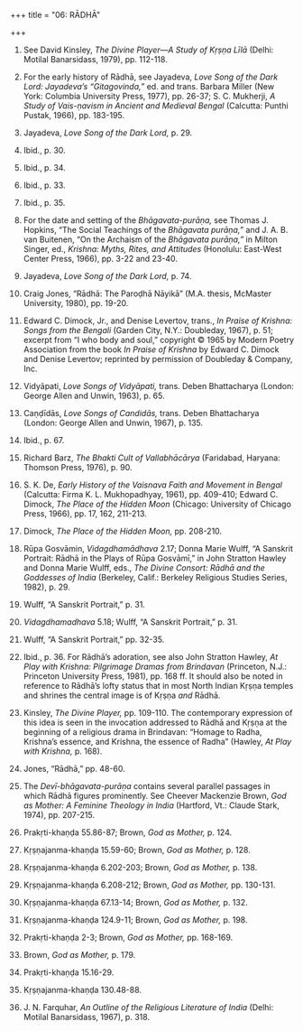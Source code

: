 +++
title = "06: RĀDHĀ"

+++

1. See David Kinsley, *The Divine Player*—*A Study of Kṛṣṇa Līlā* \(Delhi: Motilal Banarsidass, 1979\), pp. 112-118.

2. For the early history of Rādhā, see Jayadeva, *Love Song of the Dark Lord: Jayadeva’s “Gitagovinda,”* ed. and trans. Barbara Miller \(New York: Columbia University Press, 1977\), pp. 26-37; S. C. Mukherji, *A Study of Vais-ṇavism in Ancient and Medieval Bengal* \(Calcutta: Punthi Pustak, 1966\), pp. 183-195.

3. Jayadeva, *Love Song of the Dark Lord,* p. 29.

4. Ibid., p. 30.

5. Ibid., p. 34.

6. Ibid., p. 33.

7. Ibid., p. 35.

8. For the date and setting of the *Bhāgavata-purāṇa,* see Thomas J. Hopkins, “The Social Teachings of the *Bhāgavata purāṇa,”* and J. A. B. van Buitenen, “On the Archaism of the *Bhāgavata purāṇa,”* in Milton Singer, ed., *Krishna: Myths, Rites, and Attitudes* \(Honolulu: East-West Center Press, 1966\), pp. 3-22 and 23-40.

9. Jayadeva, *Love Song of the Dark Lord,* p. 74.

10. Craig Jones, “Rādhā: The Paroḍhā Nāyikā” \(M.A. thesis, McMaster University, 1980\), pp. 19-20.

11. Edward C. Dimock, Jr., and Denise Levertov, trans., *In Praise of Krishna: Songs from the Bengali* \(Garden City, N.Y.: Doubleday, 1967\), p. 51; excerpt from “I who body and soul,” copyright © 1965 by Modern Poetry Association from the book *In Praise of Krishna* by Edward C. Dimock and Denise Levertov; reprinted by permission of Doubleday & Company, Inc.

12. Vidyāpati, *Love Songs of Vidyāpati,* trans. Deben Bhattacharya \(London: George Allen and Unwin, 1963\), p. 65.

13. Caṇḍīdās, *Love Songs of Candidās,* trans. Deben Bhattacharya \(London: George Allen and Unwin, 1967\), p. 135.

14. Ibid., p. 67.

15. Richard Barz, *The Bhakti Cult of Vallabhācārya* \(Faridabad, Haryana: Thomson Press, 1976\), p. 90.

16. S. K. De, *Early History of the Vaisnava Faith and Movement in Bengal* \(Calcutta: Firma K. L. Mukhopadhyay, 1961\), pp. 409-410; Edward C. Dimock, *The Place of the Hidden Moon* \(Chicago: University of Chicago Press, 1966\), pp. 17, 162, 211-213.

17. Dimock, *The Place of the Hidden Moon,* pp. 208-210.

18. Rūpa Gosvāmin, *Vidagdhamādhava* 2.17; Donna Marie Wulff, “A Sanskrit Portrait: Rādhā in the Plays of Rūpa Gosvāmī,” in John Stratton Hawley and Donna Marie Wulff, eds., *The Divine Consort: Rādhā and the Goddesses of India* \(Berkeley, Calif.: Berkeley Religious Studies Series, 1982\), p. 29.

19. Wulff, “A Sanskrit Portrait,” p. 31.

20. *Vidagdhamadhava* 5.18; Wulff, “A Sanskrit Portrait,” p. 31.

21. Wulff, “A Sanskrit Portrait,” pp. 32-35.

22. Ibid., p. 36. For Rādhā’s adoration, see also John Stratton Hawley, *At Play with Krishna: Pilgrimage Dramas from Brindavan* \(Princeton, N.J.: Princeton University Press, 1981\), pp. 168 ff. It should also be noted in reference to Rādhā’s lofty status that in most North Indian Kṛṣṇa temples and shrines the central image is of Kṛṣṇa *and* Rādhā.

23. Kinsley, *The Divine Player,* pp. 109-110. The contemporary expression of this idea is seen in the invocation addressed to Rādhā and Kṛṣṇa at the beginning of a religious drama in Brindavan: “Homage to Radha, Krishna’s essence, and Krishna, the essence of Radha” \(Hawley, *At Play with Krishna,* p. 168\).

24. Jones, “Rādhā,” pp. 48-60.

25. The *Devī-bhāgavata-purāṇa* contains several parallel passages in which Rādhā figures prominently. See Cheever Mackenzie Brown, *God as Mother: A Feminine Theology in India* \(Hartford, Vt.: Claude Stark, 1974\), pp. 207-215.

26. Prakṛti-khaṇḍa 55.86-87; Brown, *God as Mother,* p. 124.

27. Kṛṣṇajanma-khaṇḍa 15.59-60; Brown, *God as Mother,* p. 128.

28. Kṛṣṇajanma-khaṇḍa 6.202-203; Brown, *God as Mother,* p. 138.

29. Kṛṣṇajanma-khaṇḍa 6.208-212; Brown, *God as Mother,* pp. 130-131.

30. Kṛṣṇajanma-khaṇḍa 67.13-14; Brown, *God as Mother,* p. 132.

31. Kṛṣṇajanma-khaṇḍa 124.9-11; Brown, *God as Mother,* p. 198.

32. Prakṛti-khaṇḍa 2-3; Brown, *God as Mother,* pp. 168-169.

33. Brown, *God as Mother,* p. 179.

34. Prakṛti-khaṇḍa 15.16-29.

35. Kṛṣṇajanma-khaṇḍa 130.48-88.

36. J. N. Farquhar, *An Outline of the Religious Literature of India* \(Delhi: Motilal Banarsidass, 1967\), p. 318.


